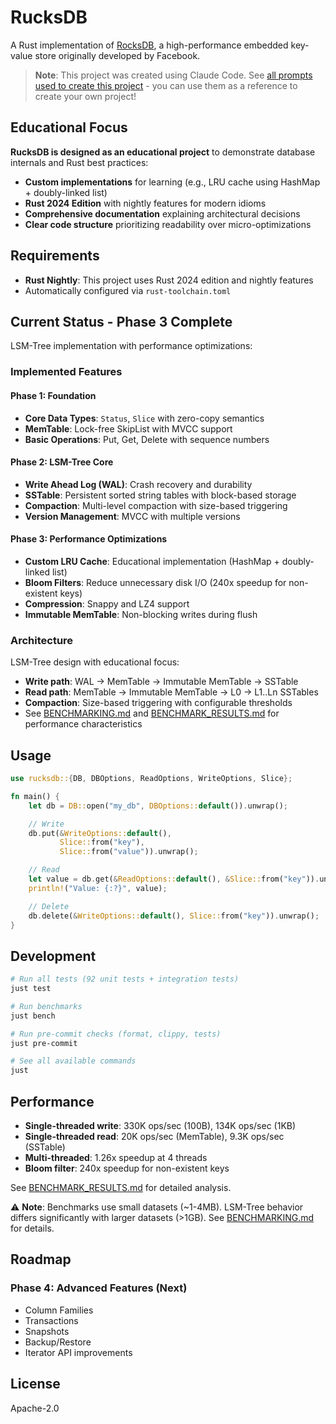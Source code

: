 # RucksDB

A Rust implementation of [RocksDB](https://github.com/facebook/rocksdb), a high-performance embedded key-value store originally developed by Facebook.

> **Note**: This project was created using Claude Code. See [all prompts used to create this project](https://github.com/drmingdrmer/rucksdb/discussions/2) - you can use them as a reference to create your own project!

## Educational Focus

**RucksDB is designed as an educational project** to demonstrate database internals and Rust best practices:
- **Custom implementations** for learning (e.g., LRU cache using HashMap + doubly-linked list)
- **Rust 2024 Edition** with nightly features for modern idioms
- **Comprehensive documentation** explaining architectural decisions
- **Clear code structure** prioritizing readability over micro-optimizations

## Requirements

- **Rust Nightly**: This project uses Rust 2024 edition and nightly features
- Automatically configured via `rust-toolchain.toml`

## Current Status - Phase 3 Complete

LSM-Tree implementation with performance optimizations:

### Implemented Features

#### Phase 1: Foundation
- **Core Data Types**: `Status`, `Slice` with zero-copy semantics
- **MemTable**: Lock-free SkipList with MVCC support
- **Basic Operations**: Put, Get, Delete with sequence numbers

#### Phase 2: LSM-Tree Core
- **Write Ahead Log (WAL)**: Crash recovery and durability
- **SSTable**: Persistent sorted string tables with block-based storage
- **Compaction**: Multi-level compaction with size-based triggering
- **Version Management**: MVCC with multiple versions

#### Phase 3: Performance Optimizations
- **Custom LRU Cache**: Educational implementation (HashMap + doubly-linked list)
- **Bloom Filters**: Reduce unnecessary disk I/O (240x speedup for non-existent keys)
- **Compression**: Snappy and LZ4 support
- **Immutable MemTable**: Non-blocking writes during flush

### Architecture

LSM-Tree design with educational focus:
- **Write path**: WAL → MemTable → Immutable MemTable → SSTable
- **Read path**: MemTable → Immutable MemTable → L0 → L1..Ln SSTables
- **Compaction**: Size-based triggering with configurable thresholds
- See [BENCHMARKING.md](BENCHMARKING.md) and [BENCHMARK_RESULTS.md](BENCHMARK_RESULTS.md) for performance characteristics

## Usage

```rust
use rucksdb::{DB, DBOptions, ReadOptions, WriteOptions, Slice};

fn main() {
    let db = DB::open("my_db", DBOptions::default()).unwrap();

    // Write
    db.put(&WriteOptions::default(),
           Slice::from("key"),
           Slice::from("value")).unwrap();

    // Read
    let value = db.get(&ReadOptions::default(), &Slice::from("key")).unwrap();
    println!("Value: {:?}", value);

    // Delete
    db.delete(&WriteOptions::default(), Slice::from("key")).unwrap();
}
```

## Development

```bash
# Run all tests (92 unit tests + integration tests)
just test

# Run benchmarks
just bench

# Run pre-commit checks (format, clippy, tests)
just pre-commit

# See all available commands
just
```

## Performance

- **Single-threaded write**: 330K ops/sec (100B), 134K ops/sec (1KB)
- **Single-threaded read**: 20K ops/sec (MemTable), 9.3K ops/sec (SSTable)
- **Multi-threaded**: 1.26x speedup at 4 threads
- **Bloom filter**: 240x speedup for non-existent keys

See [BENCHMARK_RESULTS.md](BENCHMARK_RESULTS.md) for detailed analysis.

⚠️ **Note**: Benchmarks use small datasets (~1-4MB). LSM-Tree behavior differs significantly with larger datasets (>1GB). See [BENCHMARKING.md](BENCHMARKING.md) for details.

## Roadmap

### Phase 4: Advanced Features (Next)
- Column Families
- Transactions
- Snapshots
- Backup/Restore
- Iterator API improvements

## License

Apache-2.0
